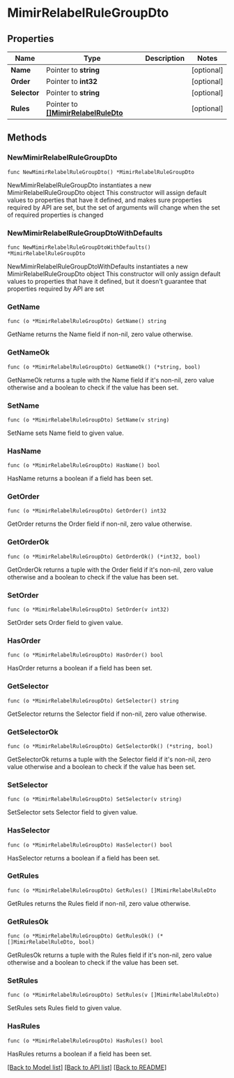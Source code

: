 # MimirRelabelRuleGroupDto

## Properties

Name | Type | Description | Notes
------------ | ------------- | ------------- | -------------
**Name** | Pointer to **string** |  | [optional] 
**Order** | Pointer to **int32** |  | [optional] 
**Selector** | Pointer to **string** |  | [optional] 
**Rules** | Pointer to [**[]MimirRelabelRuleDto**](MimirRelabelRuleDto.md) |  | [optional] 

## Methods

### NewMimirRelabelRuleGroupDto

`func NewMimirRelabelRuleGroupDto() *MimirRelabelRuleGroupDto`

NewMimirRelabelRuleGroupDto instantiates a new MimirRelabelRuleGroupDto object
This constructor will assign default values to properties that have it defined,
and makes sure properties required by API are set, but the set of arguments
will change when the set of required properties is changed

### NewMimirRelabelRuleGroupDtoWithDefaults

`func NewMimirRelabelRuleGroupDtoWithDefaults() *MimirRelabelRuleGroupDto`

NewMimirRelabelRuleGroupDtoWithDefaults instantiates a new MimirRelabelRuleGroupDto object
This constructor will only assign default values to properties that have it defined,
but it doesn't guarantee that properties required by API are set

### GetName

`func (o *MimirRelabelRuleGroupDto) GetName() string`

GetName returns the Name field if non-nil, zero value otherwise.

### GetNameOk

`func (o *MimirRelabelRuleGroupDto) GetNameOk() (*string, bool)`

GetNameOk returns a tuple with the Name field if it's non-nil, zero value otherwise
and a boolean to check if the value has been set.

### SetName

`func (o *MimirRelabelRuleGroupDto) SetName(v string)`

SetName sets Name field to given value.

### HasName

`func (o *MimirRelabelRuleGroupDto) HasName() bool`

HasName returns a boolean if a field has been set.

### GetOrder

`func (o *MimirRelabelRuleGroupDto) GetOrder() int32`

GetOrder returns the Order field if non-nil, zero value otherwise.

### GetOrderOk

`func (o *MimirRelabelRuleGroupDto) GetOrderOk() (*int32, bool)`

GetOrderOk returns a tuple with the Order field if it's non-nil, zero value otherwise
and a boolean to check if the value has been set.

### SetOrder

`func (o *MimirRelabelRuleGroupDto) SetOrder(v int32)`

SetOrder sets Order field to given value.

### HasOrder

`func (o *MimirRelabelRuleGroupDto) HasOrder() bool`

HasOrder returns a boolean if a field has been set.

### GetSelector

`func (o *MimirRelabelRuleGroupDto) GetSelector() string`

GetSelector returns the Selector field if non-nil, zero value otherwise.

### GetSelectorOk

`func (o *MimirRelabelRuleGroupDto) GetSelectorOk() (*string, bool)`

GetSelectorOk returns a tuple with the Selector field if it's non-nil, zero value otherwise
and a boolean to check if the value has been set.

### SetSelector

`func (o *MimirRelabelRuleGroupDto) SetSelector(v string)`

SetSelector sets Selector field to given value.

### HasSelector

`func (o *MimirRelabelRuleGroupDto) HasSelector() bool`

HasSelector returns a boolean if a field has been set.

### GetRules

`func (o *MimirRelabelRuleGroupDto) GetRules() []MimirRelabelRuleDto`

GetRules returns the Rules field if non-nil, zero value otherwise.

### GetRulesOk

`func (o *MimirRelabelRuleGroupDto) GetRulesOk() (*[]MimirRelabelRuleDto, bool)`

GetRulesOk returns a tuple with the Rules field if it's non-nil, zero value otherwise
and a boolean to check if the value has been set.

### SetRules

`func (o *MimirRelabelRuleGroupDto) SetRules(v []MimirRelabelRuleDto)`

SetRules sets Rules field to given value.

### HasRules

`func (o *MimirRelabelRuleGroupDto) HasRules() bool`

HasRules returns a boolean if a field has been set.


[[Back to Model list]](../README.md#documentation-for-models) [[Back to API list]](../README.md#documentation-for-api-endpoints) [[Back to README]](../README.md)


